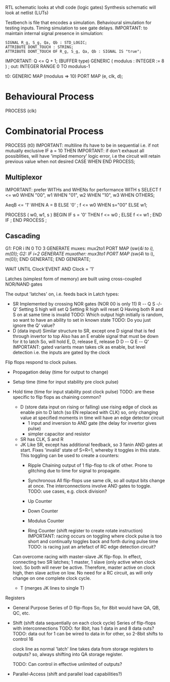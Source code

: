 <!-- SPDX-License-Identifier: zlib-acknowledgement -->
RTL schematic looks at vhdl code (logic gates)
Synthesis schematic will look at netlist (LUTs)

Testbench is file that encodes a simulation.
Behavioural simulation for testing inputs.
Timing simulation to see gate delays. 
IMPORTANT: to maintain internal signal presence in simulation:
```
SIGNAL R_g, S_g, Qa, Qb : STD_LOGIC;
ATTRIBUTE DONT_TOUCH : STRING;
ATTRIBUTE DONT_TOUCH OF R_g, S_g, Qa, Qb : SIGNAL IS "true";
```

IMPORTANT: Q <= Q + 1; (BUFFER type)
GENERIC ( modulus : INTEGER := 8 ) ;
out: INTEGER RANGE 0 TO modulus-1

t0: GENERIC MAP (modulus => 10)
    PORT MAP (e, clk, d);


# Behavioural Process
PROCESS (clk)

# Combinatorial Process
PROCESS (t0)
  IMPORTANT: multiline ifs have to be in sequential
  i.e. if not mutually exclusive
  IF a = 10 THEN 
  IMPORTANT: if don't exhaust all possiblities,
  will have 'implied memory' logic error, i.e
  the circuit will retain previous value when not desired
  CASE WHEN 
END PROCESS;

## Multiplexor
IMPORTANT: prefer WITHs and WHENs for performance
WITH s SELECT
  f <= w0 WHEN "00",
       w1 WHEN "01",
       w2 WHEN "10",
       w3 WHEN OTHERS;

AeqB <= '1' WHEN A = B ELSE '0' ;
f <= w0 WHEN s="00" ELSE w1;

PROCESS ( w0, w1, s )
BEGIN
  IF s = '0' THEN
    f <= w0 ;
  ELSE
    f <= w1 ;
  END IF ;
END PROCESS ;


## Cascading
G1: FOR i IN 0 TO 3 GENERATE
  muxes: mux2to1 PORT MAP (sw(4*i to i), m(0));
  G2: IF i=2 GENERATE
    muxother: mux3to1 PORT MAP (sw(4*i to i), m(0));
  END GENERATE;
END GENERATE;

WAIT UNTIL Clock'EVENT AND Clock = '1'



Latches (simplest form of memory) are built using cross-coupled NOR/NAND gates

The output 'latches' on, i.e. feeds back in
Latch types:
  - SR
    Implemented by crossing NOR gates (NOR 00 is only 11)
    R -\- Q
    S -/- Q'
    Setting S high will set Q
    Setting R high will reset Q
    Having both R and S on at same time is invalid
    TODO: Which output high initially is random, so want to have an ability to set in known state
    TODO: Do you just ignore the Q' value?
  - D (data input)
    Similar structure to SR, except one D signal that is fed through invertor to top
    Also has an E enable signal that must be down for it to latch
    So, will hold E, D, release E, release D
    D -- Q
    E -- Q'
  IMPORTANT: gated variants mean takes clk as enable, but level detection
  i.e. the inputs are gated by the clock

Flip flops respond to clock pulses.
* Propagation delay (time for output to change)
* Setup time (time for input stability pre clock pulse)
* Hold time (time for input stability post clock pulse)
TODO: are these specific to flip flops as chaining common?


  - D (store data input on rising or falling)
  use rising edge of clock as enable pin to D latch (so EN replaced with CLK)
  so, only changing value at specified moments in time
  will have an edge detector circuit
    - 1 input and inversion to AND gate (the delay for invertor gives pulse)
    - simpler capacitor and resistor
  - SR
   has CLK, S and R
  - JK 
   Like SR, except has additional feedback, so 3 fanin AND gates at start.
   Fixes 'invalid' state of S=R=1, whereby it toggles in this state.
   This toggling can be used to create a counters:
     - Ripple
       Chaining output of 1 flip-flop to clk of other.
       Prone to glitching due to time for signal to propagate.
     - Synchronous 
       All flip-flops use same clk, so all output bits change at once.
       The interconnections involve AND gates to toggle.
      TODO: use cases, e.g. clock division?

     - Up Counter
     - Down Counter
     - Modulus Counter
     - Ring Counter (shift register to create rotate instruction)
   IMPORTANT: racing occurs on toggling where clock pulse is too short and continually toggles back and forth during pulse time
   TODO: is racing just an artefact of RC edge detection circuit?

   Can overcome racing with master-slave JK flip-flop.
   In effect, connecting two SR latches; 1 master, 1 slave (only active when clock low). 
   So both will never be active.
   Therefore, master active on clock high, then slave active on low.
   No need for a RC circuit, as will only change on one complete clock cycle.
  - T (merges JK lines to single T)

Registers
  - General Purpose
    Series of D flip-flops
    So, for 8bit would have QA, QB, QC, etc.

  - Shift (shift data sequentially on each clock cycle)
    Series of flip-flops with interconnections
    TODO: for 8bit, has 1 data in and 8 data outs?
    TODO: data out for 1 can be wired to data in for other, so 2-8bit shifts to control 16

    clock line as normal
    'latch' line takes data from storage registers to outputs?
    so, always shifting into QA storage register.

    TODO: Can control in effective unlimited of outputs?
  - Parallel-Access (shift and parallel load capabilities?)
